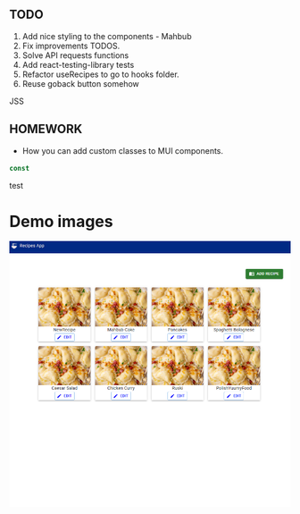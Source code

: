 ## TODO

1. Add nice styling to the components - Mahbub
2. Fix improvements TODOS.
3. Solve API requests functions
4. Add react-testing-library tests
5. Refactor useRecipes to go to hooks folder.
6. Reuse goback button somehow

JSS

## HOMEWORK

- How you can add custom classes to MUI components.

```javascript
const
```

test

# Demo images

![demo](./image.png)
